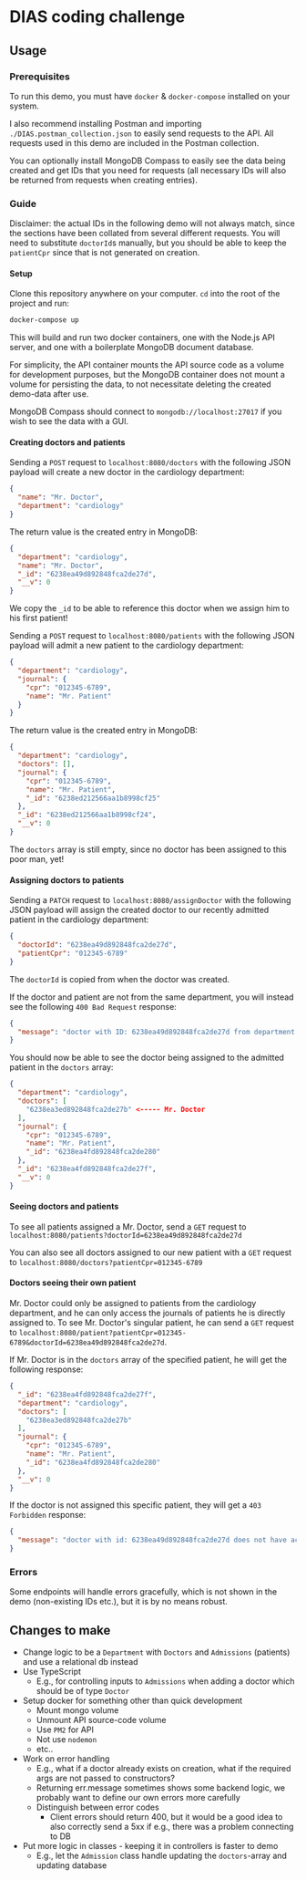 # DIAS coding challenge

## Usage
### Prerequisites
To run this demo, you must have `docker` & `docker-compose` installed on your system.

I also recommend installing Postman and importing `./DIAS.postman_collection.json` to easily send requests to the API. All requests used in this demo are included in the Postman collection.

You can optionally install MongoDB Compass to easily see the data being created and get IDs that you need for requests (all necessary IDs will also be returned from requests when creating entries).

### Guide
Disclaimer: the actual IDs in the following demo will not always match, since the sections have been collated from several different requests. You will need to substitute `doctorId`s manually, but you should be able to keep the `patientCpr` since that is not generated on creation.

#### Setup
Clone this repository anywhere on your computer. `cd` into the root of the project and run:

```bash
docker-compose up
```

This will build and run two docker containers, one with the Node.js API server, and one with a boilerplate MongoDB document database.

For simplicity, the API container mounts the API source code as a volume for development purposes, but the MongoDB container does not mount a volume for persisting the data, to not necessitate deleting the created demo-data after use.

MongoDB Compass should connect to `mongodb://localhost:27017` if you wish to see the data with a GUI.

#### Creating doctors and patients
Sending a `POST` request to `localhost:8080/doctors` with the following JSON payload will create a new doctor in the cardiology department:

```json
{
  "name": "Mr. Doctor",
  "department": "cardiology"
}
```

The return value is the created entry in MongoDB:
```json
{
  "department": "cardiology",
  "name": "Mr. Doctor",
  "_id": "6238ea49d892848fca2de27d",
  "__v": 0
}
```

We copy the `_id` to be able to reference this doctor when we assign him to his first patient!

Sending a `POST` request to `localhost:8080/patients` with the following JSON payload will admit a new patient to the cardiology department:

```json
{
  "department": "cardiology",
  "journal": {
    "cpr": "012345-6789",
    "name": "Mr. Patient"
  }
}
```

The return value is the created entry in MongoDB:
```json
{
  "department": "cardiology",
  "doctors": [],
  "journal": {
    "cpr": "012345-6789",
    "name": "Mr. Patient",
    "_id": "6238ed212566aa1b8998cf25"
  },
  "_id": "6238ed212566aa1b8998cf24",
  "__v": 0
}
```

The `doctors` array is still empty, since no doctor has been assigned to this poor man, yet!

#### Assigning doctors to patients
Sending a `PATCH` request to `localhost:8080/assignDoctor` with the following JSON payload will assign the created doctor to our recently admitted patient in the cardiology department:

```json
{
  "doctorId": "6238ea49d892848fca2de27d",
  "patientCpr": "012345-6789"
}
```

The `doctorId` is copied from when the doctor was created.

If the doctor and patient are not from the same department, you will instead see the following `400 Bad Request` response:

```json
{
  "message": "doctor with ID: 6238ea49d892848fca2de27d from department: not cardiology does not have access to patient with CPR: 012345-6789 in department: cardiology"
}
```

You should now be able to see the doctor being assigned to the admitted patient in the `doctors` array:

```json
{
  "department": "cardiology",
  "doctors": [
    "6238ea3ed892848fca2de27b" <----- Mr. Doctor
  ],
  "journal": {
    "cpr": "012345-6789",
    "name": "Mr. Patient",
    "_id": "6238ea4fd892848fca2de280"
  },
  "_id": "6238ea4fd892848fca2de27f",
  "__v": 0
}
```

#### Seeing doctors and patients
To see all patients assigned a Mr. Doctor, send a `GET` request to `localhost:8080/patients?doctorId=6238ea49d892848fca2de27d`

You can also see all doctors assigned to our new patient with a `GET` request to `localhost:8080/doctors?patientCpr=012345-6789`

#### Doctors seeing their own patient
Mr. Doctor could only be assigned to patients from the cardiology department, and he can only access the journals of patients he is directly assigned to. To see Mr. Doctor's singular patient, he can send a `GET` request to `localhost:8080/patient?patientCpr=012345-6789&doctorId=6238ea49d892848fca2de27d`.

If Mr. Doctor is in the `doctors` array of the specified patient, he will get the following response: 

```json
{
  "_id": "6238ea4fd892848fca2de27f",
  "department": "cardiology",
  "doctors": [
    "6238ea3ed892848fca2de27b"
  ],
  "journal": {
    "cpr": "012345-6789",
    "name": "Mr. Patient",
    "_id": "6238ea4fd892848fca2de280"
  },
  "__v": 0
}
```

If the doctor is not assigned this specific patient, they will get a `403 Forbidden` response:

```json
{
  "message": "doctor with id: 6238ea49d892848fca2de27d does not have access to patient with CPR: 012345-6789"
}
```

### Errors
Some endpoints will handle errors gracefully, which is not shown in the demo (non-existing IDs etc.), but it is by no means robust.

## Changes to make
* Change logic to be a `Department` with `Doctors` and `Admissions` (patients) and use a relational db instead
* Use TypeScript
  * E.g., for controlling inputs to `Admissions` when adding a doctor which should be of type `Doctor`
* Setup docker for something other than quick development
  * Mount mongo volume
  * Unmount API source-code volume
  * Use `PM2` for API
  * Not use `nodemon`
  * etc..
* Work on error handling
  * E.g., what if a doctor already exists on creation, what if the required args are not passed to constructors?
  * Returning err.message sometimes shows some backend logic, we probably want to define our own errors more carefully
  * Distinguish between error codes
    * Client errors should return 400, but it would be a good idea to also correctly send a 5xx if e.g., there was a problem connecting to DB
* Put more logic in classes - keeping it in controllers is faster to demo
  * E.g., let the `Admission` class handle updating the `doctors`-array and updating database